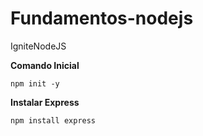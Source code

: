 # Fundamentos-nodejs

IgniteNodeJS

**Comando Inicial**
```
npm init -y
```
**Instalar Express**
```
npm install express
```
